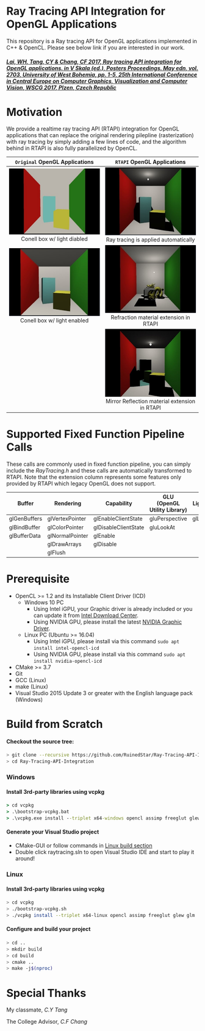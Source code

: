 # Ray Tracing API Integration for OpenGL Applications
This repository is a Ray tracing API for OpenGL applications implemented in C++ & OpenCL. Please see below link if you are interested in our work.  

##### [Lai, WH, Tang, CY & Chang, CF 2017, *Ray tracing API integration for OpenGL applications*. in V Skala (ed.), Posters Proceedings. May edn, vol. 2703, University of West Bohemia, pp. 1-5, 25th International Conference in Central Europe on Computer Graphics, Visualization and Computer Vision, WSCG 2017, Plzen, Czech Republic](https://scholar.lib.ntnu.edu.tw/en/publications/ray-tracing-api-integration-for-opengl-applications)

# Motivation
We provide a realtime ray tracing API (RTAPI) integration for OpenGL applications that can replace the original rendering pilepline (rasterization) with ray tracing by simply adding a few lines of code, and the algorithm behind in RTAPI is also fully parallelized by OpenCL.

|                 `Original` OpenGL Applications                  |                      `RTAPI` OpenGL Applications                                 |
| :-------------------------------------------------------------: | :------------------------------------------------------------------------------: |
|  ![img](images/Picture1.jpg) <br/> Conell box w/ light diabled  | ![img](images/Picture2.jpg) <br/> Ray tracing is applied automatically           |
| ![img](images/Picture1-2.jpg) <br/> Conell box w/ light enabled |     ![img](images/Picture4.jpg) <br/> Refraction material extension in RTAPI     |
|                                                                 | ![img](images/Picture5.jpg) <br/> Mirror Reflection material extension in RTAPI  |


# Supported Fixed Function Pipeline Calls
These calls are commonly used in fixed function pipeline, you can simply include the *RayTracing.h* and these calls are automatically transformed to RTAPI. Note that the extension column represents some features only provided by RTAPI which legacy OpenGL does not support.

| Buffer       | Rendering       | Capability           | GLU <br/>(OpenGL Utility Library) | Lighting  | Extension            |
| ------------ | --------------- | -------------------- | --------------------------------- | --------- | -------------------- |
| glGenBuffers | glVertexPointer | glEnableClientState  | gluPerspective                    | glLightfv | rtMaterialEXT        |
| glBindBuffer | glColorPointer  | glDisableClientState | gluLookAt                         |           | rtBuildAcclStructEXT |
| glBufferData | glNormalPointer | glEnable             |                                   |           |                      |
|              | glDrawArrays    | glDisable            |                                   |           |                      |
|              | glFlush         |                      |                                   |           |                      |

# Prerequisite

* OpenCL >= 1.2 and its Installable Client Driver (ICD)
  * Windows 10 PC
    * Using Intel iGPU, your Graphic driver is already included or you can update it from [Intel Download Center](https://downloadcenter.intel.com/product/80939).
    * Using NVIDIA GPU, please install the latest [NVIDIA Graphic Driver](https://www.google.com/url?sa=t&rct=j&q=&esrc=s&source=web&cd=&cad=rja&uact=8&ved=2ahUKEwiD2Mb8yvXuAhXGF3IKHe2KDC8QFjACegQIEBAD&url=https%3A%2F%2Fwww.nvidia.com%2FDownload%2Findex.aspx&usg=AOvVaw3QMyvvhtDESOcvPBtma4SH).
  * Linux PC (Ubuntu >= 16.04)
    * Using Intel iGPU, please install via this command `sudo apt install intel-opencl-icd`
    * Using NVIDIA GPU, please install via this command `sudo apt install nvidia-opencl-icd`
* CMake >= 3.7
* Git
* GCC (Linux)
* make (Linux)
* Visual Studio 2015 Update 3 or greater with the English language pack (Windows)

# Build from Scratch
#### Checkout the source tree:
```sh
> git clone --recursive https://github.com/RuinedStar/Ray-Tracing-API-Integration.git
> cd Ray-Tracing-API-Integration
```
### **Windows**
    
#### Install 3rd-party libraries using vcpkg

```cmd 
> cd vcpkg
> .\bootstrap-vcpkg.bat
> .\vcpkg.exe install --triplet x64-windows opencl assimp freeglut glew glm
```
#### Generate your Visual Studio project 
* CMake-GUI or follow commands in [Linux build section](#configure-and-build-your-project)
* Double click raytracing.sln to open Visual Studio IDE and start to play it around! 
    
### **Linux**
#### Install 3rd-party libraries using vcpkg
```sh
> cd vcpkg
> ./bootstrap-vcpkg.sh
> ./vcpkg install --triplet x64-linux opencl assimp freeglut glew glm
```
#### Configure and build your project
```sh
> cd ..
> mkdir build
> cd build
> cmake ..
> make -j$(nproc)
```
# Special Thanks
My classmate, *C.Y Tang*

The College Advisor,  *C.F Chang* 
